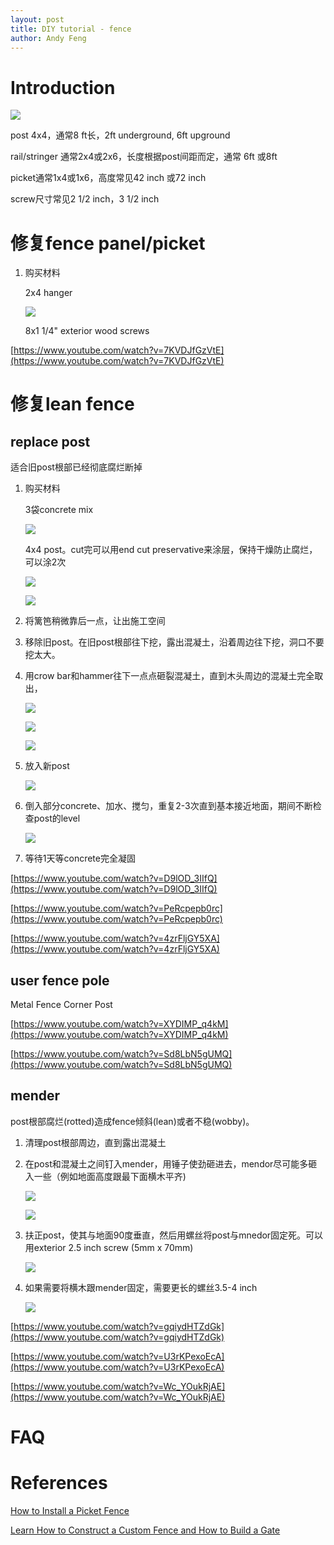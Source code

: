 ```yaml
---
layout: post
title: DIY tutorial - fence
author: Andy Feng
---
```


# Introduction
![](/images/posts/20210926-diy-12.jpg)

post 4x4，通常8 ft长，2ft underground, 6ft upground

rail/stringer 通常2x4或2x6，长度根据post间距而定，通常 6ft 或8ft

picket通常1x4或1x6，高度常见42 inch 或72 inch

screw尺寸常见2 1/2 inch，3 1/2 inch

# 修复fence panel/picket
1. 购买材料

	2x4 hanger
	
	![](/images/posts/20210926-diy-11.jpg)

	8x1 1/4" exterior wood screws

[https://www.youtube.com/watch?v=7KVDJfGzVtE](https://www.youtube.com/watch?v=7KVDJfGzVtE)

# 修复lean fence

## replace post
适合旧post根部已经彻底腐烂断掉

1. 购买材料

	3袋concrete mix

	![](/images/posts/20210926-diy-10.jpg)

	4x4 post。cut完可以用end cut preservative来涂层，保持干燥防止腐烂，可以涂2次
	
	![](/images/posts/20210926-diy-13.jpg)

	![](/images/posts/20210926-diy-14.jpg)

2. 将篱笆稍微靠后一点，让出施工空间

1. 移除旧post。在旧post根部往下挖，露出混凝土，沿着周边往下挖，洞口不要挖太大。
	

3. 用crow bar和hammer往下一点点砸裂混凝土，直到木头周边的混凝土完全取出， 

	![](/images/posts/20210926-diy-5.jpg)

	![](/images/posts/20210926-diy-6.jpg)

	![](/images/posts/20210926-diy-7.jpg)

1. 放入新post
	
	![](/images/posts/20210926-diy-8.jpg)

1. 倒入部分concrete、加水、搅匀，重复2-3次直到基本接近地面，期间不断检查post的level

	![](/images/posts/20210926-diy-9.jpg)

1. 等待1天等concrete完全凝固

[https://www.youtube.com/watch?v=D9lOD_3IIfQ](https://www.youtube.com/watch?v=D9lOD_3IIfQ)

[https://www.youtube.com/watch?v=PeRcpepb0rc](https://www.youtube.com/watch?v=PeRcpepb0rc)

[https://www.youtube.com/watch?v=4zrFljGY5XA](https://www.youtube.com/watch?v=4zrFljGY5XA)

## user fence pole

Metal Fence Corner Post

[https://www.youtube.com/watch?v=XYDIMP_q4kM](https://www.youtube.com/watch?v=XYDIMP_q4kM)

[https://www.youtube.com/watch?v=Sd8LbN5gUMQ](https://www.youtube.com/watch?v=Sd8LbN5gUMQ)

## mender

post根部腐烂(rotted)造成fence倾斜(lean)或者不稳(wobby)。

1. 清理post根部周边，直到露出混凝土

2. 在post和混凝土之间钉入mender，用锤子使劲砸进去，mendor尽可能多砸入一些（例如地面高度跟最下面横木平齐) 

	![](/images/posts/20210926-diy-3.jpg)

	![](/images/posts/20210926-diy-2.jpg)

1. 扶正post，使其与地面90度垂直，然后用螺丝将post与mnedor固定死。可以用exterior 2.5 inch screw (5mm x 70mm)

	![](/images/posts/20210926-diy-4.jpg)

1. 如果需要将横木跟mender固定，需要更长的螺丝3.5-4 inch

	![](/images/posts/20210926-diy-1.jpg)


[https://www.youtube.com/watch?v=gqiydHTZdGk](https://www.youtube.com/watch?v=gqiydHTZdGk)

[https://www.youtube.com/watch?v=U3rKPexoEcA](https://www.youtube.com/watch?v=U3rKPexoEcA)

[https://www.youtube.com/watch?v=Wc_YOukRjAE](https://www.youtube.com/watch?v=Wc_YOukRjAE)

# FAQ

# References
[How to Install a Picket Fence](https://www.thisoldhouse.com/fences/21016593/how-to-install-a-picket-fence)

[Learn How to Construct a Custom Fence and How to Build a Gate](https://www.familyhandyman.com/project/construct-a-custom-fence-and-gate/)